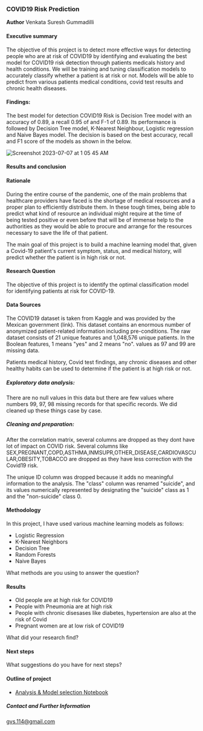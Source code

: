### COVID19 Risk Prediction

**Author**
Venkata Suresh Gummadilli 

#### Executive summary
The objective of this project is to detect more effective ways for detecting people who are at risk of COVID19 by identifying and evaluating the best model for COVID19 risk detection through patients medicals history and health conditions. We will be training and tuning classification models to accurately classify whether a patient is at risk or not. Models will be able to predict from various patients medical conditions, covid test results and chronic health diseases. 

#### Findings: 
The best model for detection COVID19 Risk is Decision Tree model with an accuracy of 0.89, a recall 0.95 of and F-1 of 0.89. Its performance is followed by Decision Tree model, K-Nearest Neighbour, Logistic regression and Naive Bayes model. The decision is based on the best accuracy, recall and F1 score of the models as shown in the below.

![Screenshot 2023-07-07 at 1 05 45 AM](https://github.com/sureshgv/UCB-CapStone-Project/assets/1572856/c5e0b1ab-e402-4bb6-9274-533034b4da66)

#### Results and conclusion


#### Rationale
During the entire course of the pandemic, one of the main problems that healthcare providers have faced is the shortage of medical resources and a proper plan to efficiently distribute them. In these tough times, being able to predict what kind of resource an individual might require at the time of being tested positive or even before that will be of immense help to the authorities as they would be able to procure and arrange for the resources necessary to save the life of that patient.

The main goal of this project is to build a machine learning model that, given a Covid-19 patient's current symptom, status, and medical history, will predict whether the patient is in high risk or not.


#### Research Question
The objective of this project is to identify the optimal classification model for identifying patients at risk for COVID-19.

#### Data Sources
The COVID19 dataset is taken from Kaggle and was provided by the Mexican government (link). This dataset contains an enormous number of anonymized patient-related information including pre-conditions. The raw dataset consists of 21 unique features and 1,048,576 unique patients. In the Boolean features, 1 means "yes" and 2 means "no". values as 97 and 99 are missing data.

Patients medical history, Covid test findings, any chronic diseases and other healthy habits can be used to determine if the patient is at high risk or not. 

##### Exploratory data analysis: 
There are no null values in this data but there are few values where numbers 99, 97, 98 missing records for that specific records. We did cleaned up these things case by case.

##### Cleaning and preparation: 
After the correlation matrix, several columns are dropped as they dont have lot of impact on COVID risk. 
Several columns like SEX,PREGNANT,COPD,ASTHMA,INMSUPR,OTHER_DISEASE,CARDIOVASCULAR,OBESITY,TOBACCO are dropped as they have less correction with the Covid19 risk. 

The unique ID column was dropped because it adds no meaningful information to the analysis. The "class" column was renamed "suicide", and its values numerically represented by designating the "suicide" class as 1 and the "non-suicide" class 0.



#### Methodology
In this project, I have used various machine learning models as follows:
* Logistic Regression
* K-Nearest Neighbors
* Decision Tree
* Random Forests
* Naive Bayes

What methods are you using to answer the question?

#### Results
* Old people are at high risk for COVID19
* People with Pneumonia are at high risk
* People with chronic disesases like diabetes, hypertension are also at the risk of Covid
* Pregnant women are at low risk of COVID19 

What did your research find?

#### Next steps
What suggestions do you have for next steps?

#### Outline of project

- [Analysis & Model selection Notebook](https://github.com/sureshgv/UCB-CapStone-Project/blob/main/covid19-high-risk-prediction.ipynb)


##### Contact and Further Information
gvs.114@gmail.com
